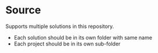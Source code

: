 # Source
Supports multiple solutions in this repository.  

* Each solution should be in its own folder with same name
* Each project should be in its own sub-folder